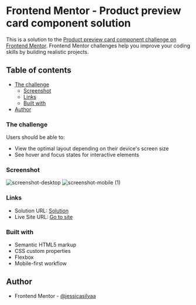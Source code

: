# Frontend Mentor - Product preview card component solution

This is a solution to the [Product preview card component challenge on Frontend Mentor](https://www.frontendmentor.io/challenges/product-preview-card-component-GO7UmttRfa). Frontend Mentor challenges help you improve your coding skills by building realistic projects. 

## Table of contents

- [The challenge](#the-challenge)
  - [Screenshot](#screenshot)
  - [Links](#links)
  - [Built with](#built-with) 
- [Author](#author)


### The challenge

Users should be able to:

- View the optimal layout depending on their device's screen size
- See hover and focus states for interactive elements

### Screenshot

![screenshot-desktop](https://user-images.githubusercontent.com/75954474/216798580-dca77d5a-5e68-427c-8105-a63bfd9e6765.jpg)
![screenshot-mobile (1)](https://user-images.githubusercontent.com/75954474/216795837-8b7b4d7e-e5c5-40c6-8868-3f9fac352abc.png)

### Links

- Solution URL: [Solution](https://www.frontendmentor.io/solutions/product-preview-card-component-1HDfKbNHB4)
- Live Site URL: [Go to site](https://jessicasilvaa.github.io/Product-preview-card/)

### Built with

- Semantic HTML5 markup
- CSS custom properties
- Flexbox
- Mobile-first workflow

## Author

- Frontend Mentor - [@jessicasilvaa](https://www.frontendmentor.io/profile/jessicasilvaa)
